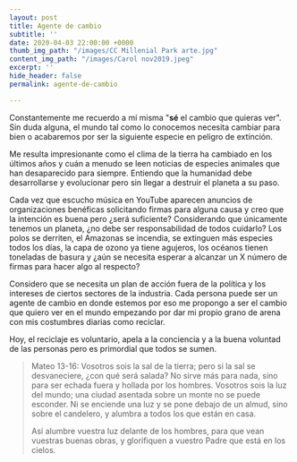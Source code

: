 ```yaml
---
layout: post
title: Agente de cambio
subtitle: ''
date: 2020-04-03 22:00:00 +0000
thumb_img_path: "/images/CC Millenial Park arte.jpg"
content_img_path: "/images/Carol nov2019.jpeg"
excerpt: ''
hide_header: false
permalink: agente-de-cambio

---
```

Constantemente me recuerdo a mí misma "**sé** el cambio que quieras ver". Sin duda alguna, el mundo tal como lo conocemos necesita cambiar para bien o acabaremos por ser la siguiente especie en peligro de extinción.

Me resulta impresionante como el clima de la tierra ha cambiado en los últimos años y cuán a menudo se leen noticias de especies animales que han desaparecido para siempre. Entiendo que la humanidad debe desarrollarse y evolucionar pero sin llegar a destruir el planeta a su paso.

Cada vez que escucho música en YouTube aparecen anuncios de organizaciones benéficas solicitando firmas para alguna causa y creo que la intención es buena pero ¿será suficiente? Considerando que únicamente tenemos un planeta, ¿no debe ser responsabilidad de todos cuidarlo? Los polos se derriten, el Amazonas se incendia, se extinguen más especies todos los días, la capa de ozono ya tiene agujeros, los océanos tienen toneladas de basura y ¿aún se necesita esperar a alcanzar un X número de firmas para hacer algo al respecto?

Considero que se necesita un plan de acción fuera de la política y los intereses de ciertos sectores de la industria. Cada persona puede ser un agente de cambio en donde estemos por eso me propongo a ser el cambio que quiero ver en el mundo empezando por dar mi propio grano de arena con mis costumbres diarias como reciclar. 

Hoy, el reciclaje es voluntario, apela a la conciencia y a la buena voluntad de las personas pero es primordial que todos se sumen.

> Mateo 13-16: Vosotros sois la sal de la tierra; pero si la sal se desvaneciere, ¿con qué será salada? No sirve más para nada, sino para ser echada fuera y hollada por los hombres. Vosotros sois la luz del mundo; una ciudad asentada sobre un monte no se puede esconder. Ni se enciende una luz y se pone debajo de un almud, sino sobre el candelero, y alumbra a todos los que están en casa.
>
> Así alumbre vuestra luz delante de los hombres, para que vean vuestras buenas obras, y glorifiquen a vuestro Padre que está en los cielos.